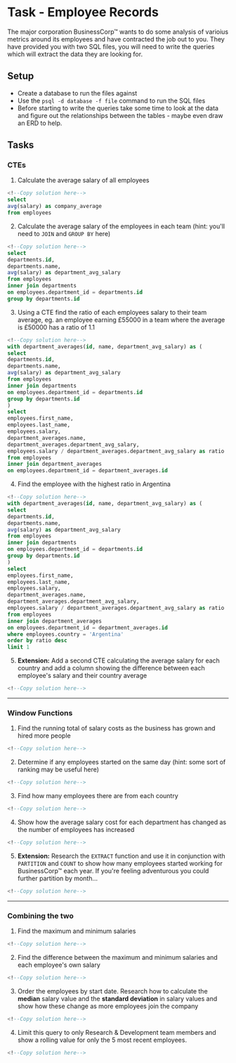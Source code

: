 # Task - Employee Records

The major corporation BusinessCorp&#8482; wants to do some analysis of varioius metrics around its employees and have contracted the job out to you. They have provided you with two SQL files, you will need to write the queries which will extract the data they are looking for.

## Setup

- Create a database to run the files against
- Use the `psql -d database -f file` command to run the SQL files
- Before starting to write the queries take some time to look at the data and figure out the relationships between the tables - maybe even draw an ERD to help.

## Tasks

### CTEs

1) Calculate the average salary of all employees

```sql
<!--Copy solution here-->
select
avg(salary) as company_average
from employees
```

2) Calculate the average salary of the employees in each team (hint: you'll need to `JOIN` and `GROUP BY` here)

```sql
<!--Copy solution here-->
select
departments.id,
departments.name,
avg(salary) as department_avg_salary
from employees
inner join departments
on employees.department_id = departments.id
group by departments.id

```

3) Using a CTE find the ratio of each employees salary to their team average, eg. an employee earning £55000 in a team where the average is £50000 has a ratio of 1.1

```sql
<!--Copy solution here-->
with department_averages(id, name, department_avg_salary) as (
select
departments.id,
departments.name,
avg(salary) as department_avg_salary
from employees
inner join departments
on employees.department_id = departments.id
group by departments.id
)
select
employees.first_name,
employees.last_name,
employees.salary,
department_averages.name,
department_averages.department_avg_salary,
employees.salary / department_averages.department_avg_salary as ratio
from employees
inner join department_averages
on employees.department_id = department_averages.id
```

4) Find the employee with the highest ratio in Argentina

```sql
<!--Copy solution here-->
with department_averages(id, name, department_avg_salary) as (
select
departments.id,
departments.name,
avg(salary) as department_avg_salary
from employees
inner join departments
on employees.department_id = departments.id
group by departments.id
)
select
employees.first_name,
employees.last_name,
employees.salary,
department_averages.name,
department_averages.department_avg_salary,
employees.salary / department_averages.department_avg_salary as ratio
from employees
inner join department_averages
on employees.department_id = department_averages.id
where employees.country = 'Argentina'
order by ratio desc
limit 1
```

5) **Extension:** Add a second CTE calculating the average salary for each country and add a column showing the difference between each employee's salary and their country average

```sql
<!--Copy solution here-->
```

---

### Window Functions

1) Find the running total of salary costs as the business has grown and hired more people

```sql
<!--Copy solution here-->
```

2) Determine if any employees started on the same day (hint: some sort of ranking may be useful here)

```sql
<!--Copy solution here-->
```

3) Find how many employees there are from each country

```sql
<!--Copy solution here-->
```

4) Show how the average salary cost for each department has changed as the number of employees has increased

```sql
<!--Copy solution here-->
```

5) **Extension:** Research the `EXTRACT` function and use it in conjunction with `PARTITION` and `COUNT` to show how many employees started working for BusinessCorp&#8482; each year. If you're feeling adventurous you could further partition by month...

```sql
<!--Copy solution here-->
```

---

### Combining the two

1) Find the maximum and minimum salaries

```sql
<!--Copy solution here-->
```

2) Find the difference between the maximum and minimum salaries and each employee's own salary

```sql
<!--Copy solution here-->
```

3) Order the employees by start date. Research how to calculate the **median** salary value and the **standard deviation** in salary values and show how these change as more employees join the company

```sql
<!--Copy solution here-->
```

4) Limit this query to only Research & Development team members and show a rolling value for only the 5 most recent employees.

```sql
<!--Copy solution here-->
```

